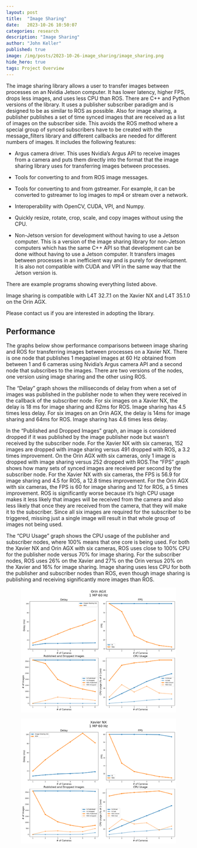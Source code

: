 ```yaml
---
layout: post
title:  "Image Sharing"
date:   2023-10-26 10:50:07
categories: research
description: "Image Sharing"
author: "John Keller"
published: true
image: /img/posts/2023-10-26-image_sharing/image_sharing.png
hide_hero: true
tags: Project Overview
---
```


The image sharing library allows a user to transfer images between processes on an Nvidia Jetson computer. It
has lower latency, higher FPS, drops less images, and uses less CPU than ROS. There are C++ and
Python versions of the library. It uses a publisher subscriber paradigm and is designed to be as similar
to ROS as possible. Also for image sharing, a publisher publishes a set of time synced images that are
received as a list of images on the subscriber side. This avoids the ROS method where a special group
of synced subscribers have to be created with the message_filters library and different callbacks are
needed for different numbers of images. It includes the following features:

- Argus camera driver. This uses Nvidia’s Argus API to receive images from a camera and puts
them directly into the format that the image sharing library uses for transferring images between processes.

- Tools for converting to and from ROS image messages.

- Tools for converting to and from gstreamer. For example, it can be converted to gstreamer to log images to mp4 or stream over a network.

- Interoperability with OpenCV, CUDA, VPI, and Numpy.

- Quickly resize, rotate, crop, scale, and copy images without using the CPU.

- Non-Jetson version for development without having to use a Jetson computer. This is a version
of the image sharing library for non-Jetson computers which has the same C++ API so that
development can be done without having to use a Jetson computer. It transfers images between
processes in an inefficient way and is purely for development. It is also not compatible with
CUDA and VPI in the same way that the Jetson version is.


There are example programs showing everything listed above.

Image sharing is compatible with L4T 32.7.1 on the Xavier NX and L4T 35.1.0 on the Orin AGX.

Please contact us if you are interested in adopting the library.

## Performance

The graphs below show performance comparisons between image sharing and ROS for transferring
images between processes on a Xavier NX. There is one node that publishes 1 megapixel images at 60
Hz obtained from between 1 and 6 cameras using Nvidia’s Argus camera API and a second node that
subscribes to the images. There are two versions of the nodes, one version using image sharing and the
other using ROS.

The “Delay” graph shows the milliseconds of delay from when a set of images was published in the
publisher node to when they were received in the callback of the subscriber node. For six images on a
Xavier NX, the delay is 18 ms for image sharing and 82ms for ROS. Image sharing has 4.5 times less
delay. For six images on an Orin AGX, the delay is 14ms for image sharing and 64ms for ROS. Image
sharing has 4.6 times less delay.

In the “Published and Dropped Images” graph, an image is considered dropped if it was published by
the image publisher node but wasn’t received by the subscriber node. For the Xavier NX with six
cameras, 152 images are dropped with image sharing versus 491 dropped with ROS, a 3.2 times
improvement. On the Orin AGX with six cameras, only 1 image is dropped with image sharing versus
252 dropped with ROS.The “FPS” graph shows how many sets of synced images are received per second by the subscriber
node. For the Xavier NX with six cameras, the FPS is 56.9 for image sharing and 4.5 for ROS, a 12.8
times improvement. For the Orin AGX with six cameras, the FPS is 60 for image sharing and 12 for
ROS, a 5 times improvement. ROS is significantly worse because it’s high CPU usage makes it less
likely that images will be received from the camera and also less likely that once they are received from
the camera, that they will make it to the subscriber. Since all six images are required for the subscriber
to be triggered, missing just a single image will result in that whole group of images not being used.

The “CPU Usage” graph shows the CPU usage of the publisher and subscriber nodes, where 100%
means that one core is being used. For both the Xavier NX and Orin AGX with six cameras, ROS uses
close to 100% CPU for the publisher node versus 70% for image sharing. For the subscriber nodes,
ROS uses 26% on the Xavier and 27% on the Orin versus 20% on the Xavier and 16% for image
sharing. Image sharing uses less CPU for both the publisher and subscriber nodes than ROS, even
though image sharing is publishing and receiving significantly more images than ROS.

<figure>
 <img src="/img/posts/2023-10-26-image_sharing/Orin_AGX_1_MP_60_Hz_.png" alt="Orin AGX" />
</figure>


<figure>
 <img src="/img/posts/2023-10-26-image_sharing/Xavier_NX_1_MP_60_Hz_.png" alt="Xavier NX" />
</figure>
